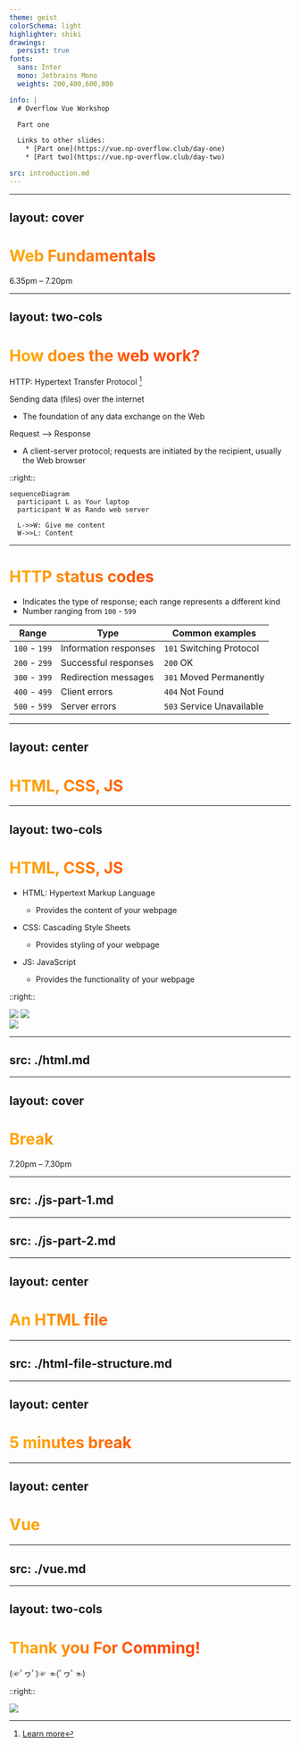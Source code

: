 ```yaml
---
theme: geist
colorSchema: light
highlighter: shiki
drawings:
  persist: true
fonts:
  sans: Inter
  mono: Jetbrains Mono
  weights: 200,400,600,800

info: |
  # Overflow Vue Workshop

  Part one

  Links to other slides:
    * [Part one](https://vue.np-overflow.club/day-one)
    * [Part two](https://vue.np-overflow.club/day-two)

src: introduction.md
---
```


---
layout: cover
---

# Web Fundamentals

6.35pm – 7.20pm

<style>
h1 {
  background-color: orange;
  background-image: linear-gradient(45deg, orange 10%, orangered 50%);
  background-size: 100%;
  background-clip: text;
  -webkit-background-clip: text;
  -moz-background-clip: text;
  -webkit-text-fill-color: transparent;
  -moz-text-fill-color: transparent;
}
</style>

---
layout: two-cols
---

# How does the web work?

HTTP: Hypertext Transfer Protocol [^1]

<v-click>

Sending data (files) over the internet

* The foundation of any data exchange on the Web

</v-click>

<v-click>

Request --> Response

* A client-server protocol; requests are initiated by the recipient, usually the Web browser

</v-click>

::right::

<div v-after class="flex h-full items-center">

```mermaid {scale:0.5}
sequenceDiagram
  participant L as Your laptop
  participant W as Rando web server

  L->>W: Give me content
  W->>L: Content
```

</div>

[^1]: [Learn more](https://developer.mozilla.org/en-US/docs/Web/HTTP/Overview)

<!--
* HTTP: a protocol for transmitting hypermedia documents (e.g., HTML files, video, audio)
  * HTTPS: an extension of HTTP which adds security features, but has the same underlying protocol
* Basis lies on two things: sending data over the internet + request and response
-->

---

# HTTP status codes

<v-clicks>

* Indicates the type of response; each range represents a different kind
* Number ranging from `100` - `599`

</v-clicks>

<v-click>

| Range         | Type                  | Common examples             |
| ------------- | --------------------- | --------------------------- |
| `100` - `199` | Information responses | `101` Switching Protocol    |
| `200` - `299` | Successful responses  | `200` OK                    |
| `300` - `399` | Redirection messages  | `301` Moved Permanently     |
| `400` - `499` | Client errors         | `404` Not Found             |
| `500` - `599` | Server errors         | `503` Service Unavailable   |

</v-click>

<!--
* Because HTTP is heavily based on interactions, things can go wrong in many places
* Codes give you an indiciation of how things went

Explanation:
2XX to 1XX to 4XX to 5XX to 3XX
-->

---
layout: center
---

# HTML, CSS, JS

<style>
h1 {
  background-color: blueviolet;
  background-image: linear-gradient(45deg, blueviolet 20%, red 80%);
  background-size: 100%;
  background-clip: text;
  -webkit-background-clip: text;
  -moz-background-clip: text;
  -webkit-text-fill-color: transparent;
  -moz-text-fill-color: transparent;
}
</style>

---
layout: two-cols
---

# HTML, CSS, JS

* HTML: Hypertext Markup Language
  * Provides the content of your webpage

* CSS: Cascading Style Sheets
  * Provides styling of your webpage

* JS: JavaScript
  * Provides the functionality of your webpage

::right::

<div flex="~ col" class="h-full justify-center">
  <div class="flex justify-between">
    <img class="w-32" src="https://api.iconify.design/logos:javascript.svg"/>
    <img class="w-32" src="https://api.iconify.design/logos:css-3.svg"/>
  </div>
  <img class="w-32 self-center" src="https://api.iconify.design/logos:html-5.svg"/>
</div>

---
src: ./html.md
---

---
layout: cover
---

# Break

7.20pm – 7.30pm

<style>
h1 {
  background-color: orange;
  background-image: linear-gradient(45deg, orange 10%, orangered 50%);
  background-size: 100%;
  background-clip: text;
  -webkit-background-clip: text;
  -moz-background-clip: text;
  -webkit-text-fill-color: transparent;
  -moz-text-fill-color: transparent;
}
</style>
---
src: ./js-part-1.md
---





---
src: ./js-part-2.md
---

---
layout: center
---

# An HTML file

---
src: ./html-file-structure.md
---

---
layout: center
---

# 5 minutes break

---
layout: center
---

# Vue

<style>
h1 {
  background-color: green;
  background-image: linear-gradient(315deg,#42d392 15%, #647eff);
  background-size: 100%;
  background-clip: text;
  -webkit-background-clip: text;
  -moz-background-clip: text;
  -webkit-text-fill-color: transparent;
  -moz-text-fill-color: transparent;
}
</style>

---
src: ./vue.md
---

---
layout: two-cols
---

# Thank you For Comming!

(☞ﾟヮﾟ)☞ ☜(ﾟヮﾟ☜)

<style>
h1 {
  background-color: orange;
  background-image: linear-gradient(45deg, orange 10%, orangered 50%);
  background-size: 100%;
  background-clip: text;
  -webkit-background-clip: text;
  -moz-background-clip: text;
  -webkit-text-fill-color: transparent;
  -moz-text-fill-color: transparent;
}
</style>
::right::
<div flex="~ col" class="h-full justify-center">
  <div class="flex justify-between">
    <img class="w-84" src="https://user-images.githubusercontent.com/53942938/199658874-9a7c189b-4c1c-4e34-ac0c-09d01e0ae8ad.png"/>
  </div>

</div>

